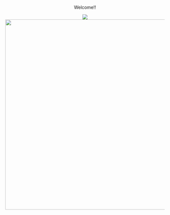<p align="center">
    Welcome!!
   
<p align="center">
  <img 
src="https://pbs.twimg.com/media/EYFwYyCWsAQHI7j?format=jpg&name=large">
  <img
src="https://images-wixmp-ed30a86b8c4ca887773594c2.wixmp.com/f/fea0d649-2952-4975-a2ec-89a51af8dd1c/ddqnm8q-96fce234-dbdc-4ee0-a2c6-b6641b382ab1.png?token=eyJ0eXAiOiJKV1QiLCJhbGciOiJIUzI1NiJ9.eyJzdWIiOiJ1cm46YXBwOjdlMGQxODg5ODIyNjQzNzNhNWYwZDQxNWVhMGQyNmUwIiwiaXNzIjoidXJuOmFwcDo3ZTBkMTg4OTgyMjY0MzczYTVmMGQ0MTVlYTBkMjZlMCIsIm9iaiI6W1t7InBhdGgiOiJcL2ZcL2ZlYTBkNjQ5LTI5NTItNDk3NS1hMmVjLTg5YTUxYWY4ZGQxY1wvZGRxbm04cS05NmZjZTIzNC1kYmRjLTRlZTAtYTJjNi1iNjY0MWIzODJhYjEucG5nIn1dXSwiYXVkIjpbInVybjpzZXJ2aWNlOmZpbGUuZG93bmxvYWQiXX0.fKc3RWyUaqgKvt_RFyz3k-0RrXXmMmbpVVzAKBA1qNA" | width=600 >
</p>

<p align="center">
 
